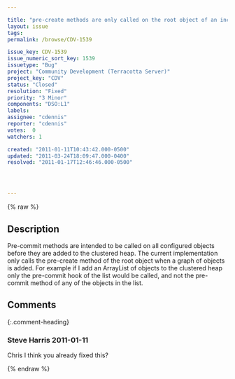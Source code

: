 ```yaml
---

title: "pre-create methods are only called on the root object of an incoming object graph"
layout: issue
tags: 
permalink: /browse/CDV-1539

issue_key: CDV-1539
issue_numeric_sort_key: 1539
issuetype: "Bug"
project: "Community Development (Terracotta Server)"
project_key: "CDV"
status: "Closed"
resolution: "Fixed"
priority: "3 Minor"
components: "DSO:L1"
labels: 
assignee: "cdennis"
reporter: "cdennis"
votes:  0
watchers: 1

created: "2011-01-11T10:43:42.000-0500"
updated: "2011-03-24T18:09:47.000-0400"
resolved: "2011-01-17T12:46:46.000-0500"




---
```


{% raw %}

## Description

<div markdown="1" class="description">

Pre-commit methods are intended to be called on all configured objects before they are added to the clustered heap.  The current implementation only calls the pre-create method of the root object when a graph of objects is added.  For example if I add an ArrayList of objects to the clustered heap only the pre-commit hook of the list would be called, and not the pre-commit method of any of the objects in the list.

</div>

## Comments


{:.comment-heading}
### **Steve Harris** <span class="date">2011-01-11</span>

<div markdown="1" class="comment">

Chris I think you already fixed this?

</div>



{% endraw %}
